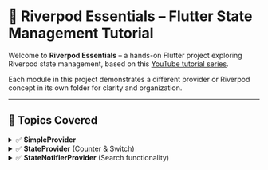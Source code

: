 # 🌱 Riverpod Essentials – Flutter State Management Tutorial

Welcome to **Riverpod Essentials** – a hands-on Flutter project exploring Riverpod state management, based on this [YouTube tutorial series](https://www.youtube.com/playlist?list=PLFyjjoCMAPtwG6c3NYceuwmzSymRNAGHz).

Each module in this project demonstrates a different provider or Riverpod concept in its own folder for clarity and organization.

---

## 🚀 Topics Covered
<details> <summary>✅ <strong>SimpleProvider</strong></summary>
  ```
  final nameProvider = Provider((ref) => 'Mazhar');
  ref.watch(nameProvider); // Access value
  ```
</details>
<details> <summary>✅ <strong>StateProvider</strong> (Counter & Switch)</summary>
  ```
  final counterProvider = StateProvider((ref) => 0); 
  ref.watch(counterProvider);                  // Read value
  ref.read(counterProvider.notifier).state++;  // Update value
  ```
</details>
<details> <summary>✅ <strong>StateNotifierProvider</strong> (Search functionality)</summary>
  ```
 class SearchNotifier extends StateNotifier<String> {
  SearchNotifier() : super('');
  void update(String value) => state = value;
 } 

 final searchProvider = StateNotifierProvider<SearchNotifier, String>(
  (ref) => SearchNotifier(),
 );

 ref.watch(searchProvider);                    // Read state
 ref.read(searchProvider.notifier).update(''); // Update state
 ```   </details>
✅ FutureProvider  
✅ StreamProvider  
✅ Provider Family  
✅ Multiple Providers  
✅ ConsumerWidget & Consumer  
✅ Hooks (Optional in advanced examples)



---

## 🗂️ Folder Structure
```
lib/
├── 📁 family_builder_provider
│   ├── 📄 family_builder_provider.dart
│   └── 📄 family_builder_screen.dart
├── 📁 future_provider
│   ├── 📄 future_provider.dart
│   └── 📄 fp_screen.dart
├── 📁 item_list_app
│   ├── 📁 models
│   │   ├── 📄 favorite_item_model.dart
│   │   └── 📄 item_model.dart
│   ├── 📁 providers
│   │   ├── 📄 favorite_provider.dart
│   │   └── 📄 favorite_state.dart
│   └── 📁 view
│       ├── 📄 favorite_item_screen.dart
│       └── 📄 item_list_screen.dart
├── 📁 multiple_state_handling
│   ├── 📄 slider_provider.dart
│   └── 📄 slider_provider_screen.dart
├── 📁 simple_provider
│   └── 📄 simple_provider.dart
├── 📁 state_notifier_provider
│   ├── 📄 search_provider.dart
│   └── 📄 search_provider_screen.dart
├── 📁 state_provider
│   ├── 📄 counter_example.dart
│   ├── 📄 switch_example.dart
│   └── 📄 switch_example_stateful.dart
├── 📁 stream_provider
│   ├── 📄 stream_provider.dart
│   └── 📄 stream_provider_screen.dart
├── 📄 main.dart
└── 📄 option_screen.dart
```

